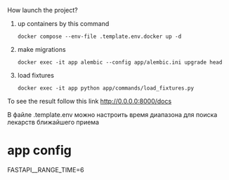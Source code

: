 How launch the project?

1) up containers by this command

       docker compose --env-file .template.env.docker up -d
2) make migrations

       docker exec -it app alembic --config app/alembic.ini upgrade head
3) load fixtures

       docker exec -it app python app/commands/load_fixtures.py

To see the result follow this link http://0.0.0.0:8000/docs


В файле .template.env можно настроить время диапазона для поиска лекарств ближайшего приема
# app config
FASTAPI__RANGE_TIME=6
